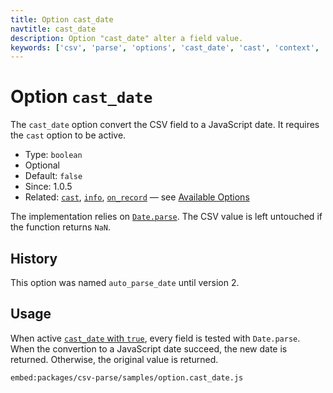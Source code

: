 ```yaml
---
title: Option cast_date
navtitle: cast_date
description: Option "cast_date" alter a field value.
keywords: ['csv', 'parse', 'options', 'cast_date', 'cast', 'context', 'lines', 'quoting']
---
```


# Option `cast_date`

The `cast_date` option convert the CSV field to a JavaScript date. It requires the `cast` option to be active.

* Type: `boolean`
* Optional
* Default: `false`
* Since: 1.0.5
* Related: [`cast`](/parse/options/cast/), [`info`](/parse/options/info/), [`on_record`](/parse/options/on_record/) &mdash; see [Available Options](/parse/options/#available-options)

The implementation relies on [`Date.parse`](https://developer.mozilla.org/en-US/docs/Web/JavaScript/Reference/Global_Objects/Date/parse). The CSV value is left untouched if the function returns `NaN`.

## History

This option was named `auto_parse_date` until version 2.

## Usage

When active [`cast_date` with `true`](https://github.com/adaltas/node-csv/blob/master/packages/csv-parse/samples/option.cast_date.js), every field is tested with `Date.parse`. When the convertion to a JavaScript date succeed, the new date is returned. Otherwise, the original value is returned.

`embed:packages/csv-parse/samples/option.cast_date.js`

